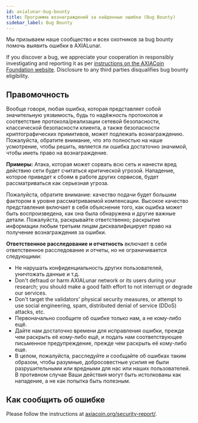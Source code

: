 ```yaml
---
id: axialunar-bug-bounty
title: Программа вознаграждений за найденные ошибки (Bug Bounty)
sidebar_label: Bug Bounty
---
```


Мы призываем наше сообщество и всех охотников за bug bounty помочь выявить ошибки в AXIALunar.

If you discover a bug, we appreciate your cooperation in responsibly investigating and reporting it as per [instructions on the AXIACoin Foundation website](https://axiacoin.org/security-report/). Disclosure to any third parties disqualifies bug bounty eligibility.

## Правомочность

Вообще говоря, любая ошибка, которая представляет собой значительную уязвимость, будь то надёжность протоколов и соответствие протокола/реализации сетевой безопасности, классической безопасности клиента, а также безопасности криптографических примитивов, может подлежать вознаграждению. Пожалуйста, обратите внимание, что это полностью на наше усмотрение, чтобы решить, является ли ошибка достаточно значимой, чтобы иметь право на вознаграждение.

**Примеры:** Атака, которая может сорвать всю сеть и нанести вред действию сети будет считаться критической угрозой. Нападение, которое приведет к сбоям в работе других сервисов, будет рассматриваться как серьезная угроза.

Пожалуйста, обратите внимание: качество подачи будет большим фактором в уровне рассматриваемой компенсации. Высокое качество представления включает в себя объяснение того, как ошибка может быть воспроизведена, как она была обнаружена и другие важные детали. Пожалуйста, раскрывайте ответственно; раскрытие информации любым третьим лицам дисквалифицирует право на получение вознаграждения за ошибки.

**Ответственное расследование и отчетность** включает в себя ответственное расследование и отчеты, но не ограничивается следующими:

- Не нарушать конфиденциальность других пользователей, уничтожать данные и т.д.
- Don't defraud or harm AXIALunar network or its users during your research; you should make a good faith effort to not interrupt or degrade our services.
- Don't target the validators' physical security measures, or attempt to use social engineering, spam, distributed denial of service (DDoS) attacks, etc.
- Первоначально сообщите об ошибке только нам, а не кому-либо ещё.
- Дайте нам достаточно времени для исправления ошибки, прежде чем раскрыть её кому-либо ещё, и подать нам соответствующее письменное предупреждение, прежде чем раскрыть её кому-либо еще.
- В целом, пожалуйста, расследуйте и сообщайте об ошибках таким образом, чтобы разумные, добросовестные усилия не были разрушительными или вредными для нас или наших пользователей. В противном случае Ваши действия могут быть истолкованы как нападение, а не как попытка быть полезным.

## Как сообщить об ошибке

Please follow the instructions at [axiacoin.org/security-report/](https://axiacoin.org/security-report/).
